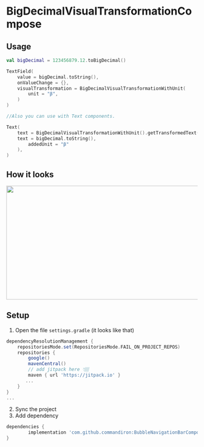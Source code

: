 # BigDecimalVisualTransformationCompose

## Usage
```kotlin  
val bigDecimal = 123456879.12.toBigDecimal()

TextField(
    value = bigDecimal.toString(),
    onValueChange = {},
    visualTransformation = BigDecimalVisualTransformationWithUnit(
        unit = "β",
    )
)

//Also you can use with Text components.

Text(
    text = BigDecimalVisualTransformationWithUnit().getTransformedText(
    text = bigDecimal.toString(),
        addedUnit = "β"
    ),
)
```

## How it looks

<img src="https://user-images.githubusercontent.com/50905347/181236647-600e6825-a221-4bd3-8834-97ee90a7b2ec.png" width="589" height="300">

## Setup
1. Open the file `settings.gradle` (it looks like that)
```groovy
dependencyResolutionManagement {
    repositoriesMode.set(RepositoriesMode.FAIL_ON_PROJECT_REPOS)
    repositories {
        google()
        mavenCentral()
        // add jitpack here 👇🏽
        maven { url 'https://jitpack.io' }
       ...
    }
} 
...
```
2. Sync the project
3. Add dependency
```groovy
dependencies {
        implementation 'com.github.commandiron:BubbleNavigationBarCompose:1.0.2'
}
```
